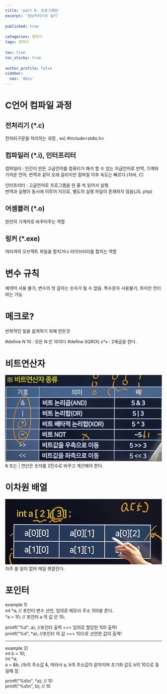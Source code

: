 ```yaml
---
title: 'part 0. 프로그래밍'
excerpt: '정보처리기사 실기'

published: true

categories: 정처기
tags: 정처기

toc: true
toc_sticky: true

author_profile: false
sidebar:
  nav: 'docs'
---
```


# C언어 컴파일 과정

## 전처리기 (\*.c)

전처리구문을 처리하는 과정 , ex) #include<stdio.h>

## 컴파일러 (\*.i), 인터프리터

컴파일러 : 인간이 만든 고급언어를 컴퓨터가 해석 할 수 있는 저급언어로 번역, 기계와 가까운 언어, 번역과 같이 오래 걸리지만 컴파일 이후 속도는 빠르다.(자바, C)

인터프리터 : 고급언어로 프로그램을 한 줄 씩 읽어서 실행.  
번역과 실행이 동시에 이루어 지므로, 별도의 실행 파일이 존재하지 않음(JS, php)

## 어셈블러 (\*.o)

완전히 기계어로 바꾸어주는 역할

## 링커 (\*.exe)

여러개의 오브젝트 파일을 합치거나 라이브러리를 합치는 역할

# 변수 규칙

예약어 사용 불가, 변수의 첫 글자는 숫자가 될 수 없음.
특수문자 사용불가, 하지만 언더바는 가능

# 메크로?

반복적인 일을 쉽게하기 위해 만든것

#define N 10 : 모든 N 은 10이다
#define SQR(X) x\*x : 2제곱을 한다.

# 비트연산자

![](/images/2024-06-25/2024-06-25-22-43-26.png)  
& 또는 | 연산은 숫자를 2진수로 바꾸고 계산해야 한다.

# 이차원 배열

![](/images/2024-06-26/2024-06-26-22-31-02.png)  
자주 쓸 일이 없어 매일 햇깔린다.

# 포인터

example 1)  
int *a; // 포인터 변수 선언, 임의로 메모리 주소 100을 준다.  
*a = 10; // 포인터 a 의 값 은 10;

printf("%d", a); //포인터 출력 ==> 임의로 할당한 100 출력!  
printf("%d", \*a); //포인터 의 값 ==> 10으로 선언한 값이 출력!

---

example 2)  
int b = 10;  
int \*a;  
a = &b; //b의 주소값 &, 따라서 a, b의 주소값이 같아지며 초기화 값도 b의 10으로 동일해 짐

printf("%d\n", \*a); // 10  
printf("%d\n", b); // 10
